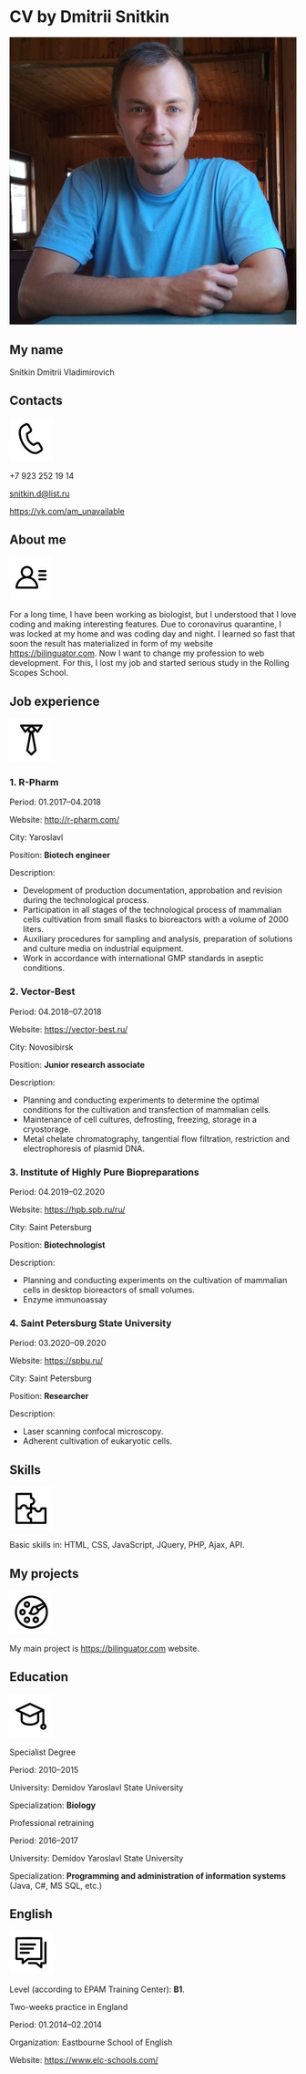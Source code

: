 # CV by Dmitrii Snitkin

![My photo](me.jpg)

## My name

Snitkin Dmitrii Vladimirovich

## Contacts
![Contacts](contacts.png)

+7 923 252 19 14

snitkin.d@list.ru

https://vk.com/am_unavailable

## About me
![About me](about.png)

For a long time, I have been working as biologist, but I understood that I love coding and making interesting features. Due to coronavirus quarantine, I was locked at my home and was coding day and night. I learned so fast that soon the result has materialized in form of my website https://bilinguator.com. Now I want to change my profession to web development. For this, I lost my job and started serious study in the Rolling Scopes School.


## Job experience
![Job experience](jobs.png)

### 1. R-Pharm

Period: 01.2017–04.2018

Website: http://r-pharm.com/

City: Yaroslavl

Position: **Biotech engineer**

Description:
- Development of production documentation, approbation and revision during the technological process.
- Participation in all stages of the technological process of mammalian cells cultivation from small flasks to bioreactors with a volume of 2000 liters.
- Auxiliary procedures for sampling and analysis, preparation of solutions and culture media on industrial equipment.
- Work in accordance with international GMP standards in aseptic conditions.

### 2. Vector-Best

Period: 04.2018–07.2018

Website: https://vector-best.ru/

City: Novosibirsk

Position: **Junior research associate**

Description:
- Planning and conducting experiments to determine the optimal conditions for the cultivation and transfection of mammalian cells.
- Maintenance of cell cultures, defrosting, freezing, storage in a cryostorage.
- Metal chelate chromatography, tangential flow filtration, restriction and electrophoresis of plasmid DNA.

### 3. Institute of Highly Pure Biopreparations

Period: 04.2019–02.2020

Website: https://hpb.spb.ru/ru/

City: Saint Petersburg

Position: **Biotechnologist**

Description:
- Planning and conducting experiments on the cultivation of mammalian cells in desktop bioreactors of small volumes.
- Enzyme immunoassay

### 4. Saint Petersburg State University

Period: 03.2020–09.2020

Website: https://spbu.ru/

City: Saint Petersburg

Position: **Researcher**

Description:
- Laser scanning confocal microscopy.
- Adherent cultivation of eukaryotic cells.

## Skills
![Skills](skills.png)

Basic skills in: HTML, CSS, JavaScript, JQuery, PHP, Ajax, API.

## My projects
![My projects](projects.png)

My main project is https://bilinguator.com website.

## Education
![Education](education.png)

Specialist Degree

Period: 2010–2015

University: Demidov Yaroslavl State University

Specialization: **Biology**

Professional retraining

Period: 2016–2017

University: Demidov Yaroslavl State University

Specialization: **Programming and administration of information systems** (Java, C#, MS SQL, etc.)

## English
![English](english.png)

Level (according to EPAM Training Center): **B1**.

Two-weeks practice in England

Period: 01.2014–02.2014

Organization: Eastbourne School of English

Website: https://www.elc-schools.com/
